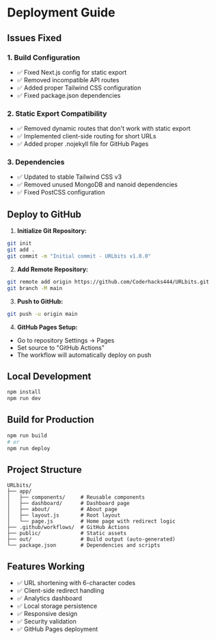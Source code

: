 # Deployment Guide

## Issues Fixed

### 1. Build Configuration
- ✅ Fixed Next.js config for static export
- ✅ Removed incompatible API routes
- ✅ Added proper Tailwind CSS configuration
- ✅ Fixed package.json dependencies

### 2. Static Export Compatibility
- ✅ Removed dynamic routes that don't work with static export
- ✅ Implemented client-side routing for short URLs
- ✅ Added proper .nojekyll file for GitHub Pages

### 3. Dependencies
- ✅ Updated to stable Tailwind CSS v3
- ✅ Removed unused MongoDB and nanoid dependencies
- ✅ Fixed PostCSS configuration

## Deploy to GitHub

1. **Initialize Git Repository:**
```bash
git init
git add .
git commit -m "Initial commit - URLbits v1.0.0"
```

2. **Add Remote Repository:**
```bash
git remote add origin https://github.com/Coderhacks444/URLbits.git
git branch -M main
```

3. **Push to GitHub:**
```bash
git push -u origin main
```

4. **GitHub Pages Setup:**
- Go to repository Settings → Pages
- Set source to "GitHub Actions"
- The workflow will automatically deploy on push

## Local Development

```bash
npm install
npm run dev
```

## Build for Production

```bash
npm run build
# or
npm run deploy
```

## Project Structure

```
URLbits/
├── app/
│   ├── components/     # Reusable components
│   ├── dashboard/      # Dashboard page
│   ├── about/          # About page
│   ├── layout.js       # Root layout
│   └── page.js         # Home page with redirect logic
├── .github/workflows/  # GitHub Actions
├── public/             # Static assets
├── out/                # Build output (auto-generated)
└── package.json        # Dependencies and scripts
```

## Features Working

- ✅ URL shortening with 6-character codes
- ✅ Client-side redirect handling
- ✅ Analytics dashboard
- ✅ Local storage persistence
- ✅ Responsive design
- ✅ Security validation
- ✅ GitHub Pages deployment